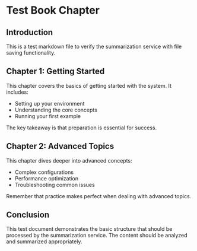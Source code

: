 # Test Book Chapter

## Introduction

This is a test markdown file to verify the summarization service with file saving functionality.

## Chapter 1: Getting Started

This chapter covers the basics of getting started with the system. It includes:

- Setting up your environment
- Understanding the core concepts
- Running your first example

The key takeaway is that preparation is essential for success.

## Chapter 2: Advanced Topics

This chapter dives deeper into advanced concepts:

- Complex configurations
- Performance optimization
- Troubleshooting common issues

Remember that practice makes perfect when dealing with advanced topics.

## Conclusion

This test document demonstrates the basic structure that should be processed by the summarization service. The content should be analyzed and summarized appropriately.
